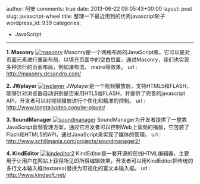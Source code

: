 author: 阿安
comments: true
date: 2013-06-22 08:05:43+00:00
layout: post
slug: javascript-wheel
title: 整理一下最近用到的优秀javascript轮子
wordpress_id: 939
categories:
- JavaScript
---

**1. Masonry** 
[![masonry](/wp-content/uploads/2013/06/masonry.png)](/wp-content/uploads/2013/06/masonry.png)
Masonry是一个网格布局的JavaScript库。它可以是对页面元素进行重新布局，以填充页面中的空白位置，通过Masonry，我们也实现多种流行的页面布局，例如瀑布流、 metro等效果。 
url : http://masonry.desandro.com/



<!-- more -->



**2. JWplayer** 
[![jwplayer](/wp-content/uploads/2013/06/jwplayer.png)](/wp-content/uploads/2013/06/jwplayer.png)
JWplayer是一个视频播放器，支持HTML5和FLASH，能够针对浏览器自动识别是否采用HTL5或FLASH，并提供了完善的javascript API，开发者可以对视频播放进行个性化和精准的控制。 
url : http://www.longtailvideo.com/jw-player/





**3. SoundManager** 
[![soundmanager](/wp-content/uploads/2013/06/soundmanager.png)](/wp-content/uploads/2013/06/soundmanager.png)
SoundManager为开发者提供了一整靠JavaScript音频管理方案，通过它开发者可以控制Web上音频的播放，它包装了Flash和HTML5的API，通过JavaScript来实现了媒体的管理。 
url : http://www.schillmania.com/projects/soundmanager2/





**4. KindEditor** 
[![kindeditor2](/wp-content/uploads/2013/06/kindeditor2.png)](/wp-content/uploads/2013/06/kindeditor2.png)
KindEditor是一套开源的在线HTML编辑器，主要用于让用户在网站上获得所见即所得编辑效果，开发者可以用KindEditor把传统的多行文本输入框(textarea)替换为可视化的富文本输入框。 
url : http://www.kindsoft.net/



